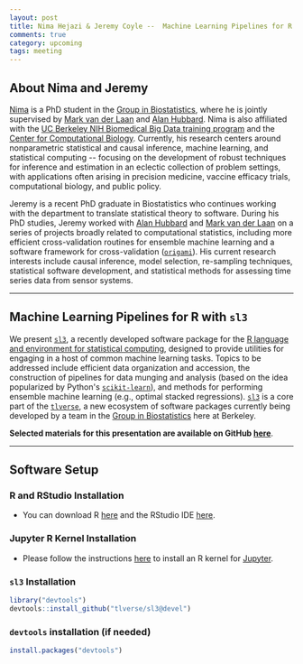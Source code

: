 ```yaml
---
layout: post
title: Nima Hejazi & Jeremy Coyle --  Machine Learning Pipelines for R with sl3
comments: true
category: upcoming
tags: meeting
---
```


## About Nima and Jeremy

[Nima](https://statistics.berkeley.edu/~nhejazi/) is a PhD student in the
[Group in Biostatistics](https://statistics.berkeley.edu/biostat/), where he is
jointly supervised by [Mark van der Laan](https://statistics.berkeley.edu/~laan)
and [Alan Hubbard](https://hubbard.berkeley.edu). Nima is also affiliated with
the [UC Berkeley NIH Biomedical Big Data training
program](http://bbd.berkeley.edu/) and the [Center for Computational
Biology](http://ccb.berkeley.edu/). Currently, his research centers around
nonparametric statistical and causal inference, machine learning, and
statistical computing -- focusing on the development of robust techniques for
inference and estimation in an eclectic collection of problem settings, with
applications often arising in precision medicine, vaccine efficacy trials,
computational biology, and public policy.

Jeremy is a recent PhD graduate in Biostatistics who continues working with the
department to translate statistical theory to software. During his PhD studies,
Jeremy worked with [Alan Hubbard](https://hubbard.berkeley.edu) and [Mark van
der Laan](https://statistics.berkeley.edu/~laan) on a series of projects broadly
related to computational statistics, including more efficient cross-validation
routines for ensemble machine learning and a software framework for
cross-validation ([`origami`](https://origami.tlverse.org)). His current
research interests include causal inference, model selection, re-sampling
techniques, statistical software development, and statistical methods for
assessing time series data from sensor systems.

---

## Machine Learning Pipelines for R with `sl3`

We present [`sl3`](https://github.com/tlverse/sl3), a recently developed
software package for the [R language and environment for statistical
computing](https://www.r-project.org), designed to provide utilities for
engaging in a host of common machine learning tasks. Topics to be addressed
include efficient data organization and accession, the construction of pipelines
for data munging and analysis (based on the idea popularized by Python's
[`scikit-learn`](http://scikit-learn.org/stable/modules/generated/sklearn.pipeline.Pipeline.html)),
and methods for performing ensemble machine learning (e.g., optimal stacked
regressions). [`sl3`](https://sl3.tlverse.org) is a core part of the
[`tlverse`](https://tlverse.org), a new ecosystem of software packages currently
being developed by a team in the [Group in
Biostatistics](https://statistics.berkeley.edu/biostat/) here at Berkeley.

__Selected materials for this presentation are available on GitHub
[here](https://github.com/nhejazi/sl3_lecture)__.

---

## Software Setup

### R and RStudio Installation
* You can download R [here](https://www.r-project.org/) and the RStudio IDE
  [here](https://www.rstudio.com/products/rstudio/download/).

### Jupyter R Kernel Installation
* Please follow the instructions
   [here](https://irkernel.github.io/installation/) to install an R kernel for
   [Jupyter](https://jupyter.org/).

### `sl3` Installation
```r
library("devtools")
devtools::install_github("tlverse/sl3@devel")
```

### `devtools` installation (if needed)
```r
install.packages("devtools")
```

